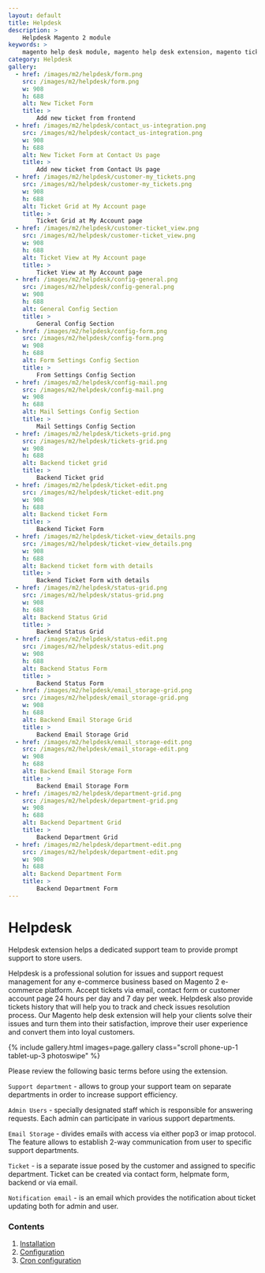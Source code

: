 ```yaml
---
layout: default
title: Helpdesk
description: >
    Helpdesk Magento 2 module
keywords: >
    magento help desk module, magento help desk extension, magento ticket, magento support
category: Helpdesk
gallery:
  - href: /images/m2/helpdesk/form.png
    src: /images/m2/helpdesk/form.png
    w: 908
    h: 688
    alt: New Ticket Form
    title: >
        Add new ticket from frontend
  - href: /images/m2/helpdesk/contact_us-integration.png
    src: /images/m2/helpdesk/contact_us-integration.png
    w: 908
    h: 688
    alt: New Ticket Form at Contact Us page
    title: >
        Add new ticket from Contact Us page
  - href: /images/m2/helpdesk/customer-my_tickets.png
    src: /images/m2/helpdesk/customer-my_tickets.png
    w: 908
    h: 688
    alt: Ticket Grid at My Account page
    title: >
        Ticket Grid at My Account page
  - href: /images/m2/helpdesk/customer-ticket_view.png
    src: /images/m2/helpdesk/customer-ticket_view.png
    w: 908
    h: 688
    alt: Ticket View at My Account page
    title: >
        Ticket View at My Account page
  - href: /images/m2/helpdesk/config-general.png
    src: /images/m2/helpdesk/config-general.png
    w: 908
    h: 688
    alt: General Config Section
    title: >
        General Config Section
  - href: /images/m2/helpdesk/config-form.png
    src: /images/m2/helpdesk/config-form.png
    w: 908
    h: 688
    alt: Form Settings Config Section
    title: >
        From Settings Config Section
  - href: /images/m2/helpdesk/config-mail.png
    src: /images/m2/helpdesk/config-mail.png
    w: 908
    h: 688
    alt: Mail Settings Config Section
    title: >
        Mail Settings Config Section
  - href: /images/m2/helpdesk/tickets-grid.png
    src: /images/m2/helpdesk/tickets-grid.png
    w: 908
    h: 688
    alt: Backend ticket grid
    title: >
        Backend Ticket grid
  - href: /images/m2/helpdesk/ticket-edit.png
    src: /images/m2/helpdesk/ticket-edit.png
    w: 908
    h: 688
    alt: Backend ticket Form
    title: >
        Backend Ticket Form
  - href: /images/m2/helpdesk/ticket-view_details.png
    src: /images/m2/helpdesk/ticket-view_details.png
    w: 908
    h: 688
    alt: Backend ticket form with details
    title: >
        Backend Ticket Form with details
  - href: /images/m2/helpdesk/status-grid.png
    src: /images/m2/helpdesk/status-grid.png
    w: 908
    h: 688
    alt: Backend Status Grid
    title: >
        Backend Status Grid
  - href: /images/m2/helpdesk/status-edit.png
    src: /images/m2/helpdesk/status-edit.png
    w: 908
    h: 688
    alt: Backend Status Form
    title: >
        Backend Status Form
  - href: /images/m2/helpdesk/email_storage-grid.png
    src: /images/m2/helpdesk/email_storage-grid.png
    w: 908
    h: 688
    alt: Backend Email Storage Grid
    title: >
        Backend Email Storage Grid
  - href: /images/m2/helpdesk/email_storage-edit.png
    src: /images/m2/helpdesk/email_storage-edit.png
    w: 908
    h: 688
    alt: Backend Email Storage Form
    title: >
        Backend Email Storage Form
  - href: /images/m2/helpdesk/department-grid.png
    src: /images/m2/helpdesk/department-grid.png
    w: 908
    h: 688
    alt: Backend Department Grid
    title: >
        Backend Department Grid
  - href: /images/m2/helpdesk/department-edit.png
    src: /images/m2/helpdesk/department-edit.png
    w: 908
    h: 688
    alt: Backend Department Form
    title: >
        Backend Department Form
---
```


# Helpdesk

Helpdesk extension helps a dedicated support team to provide prompt support to store users.


Helpdesk is a professional solution for issues and support request management for any e-commerce business based on Magento 2 e-commerce platform.
Accept tickets via email, contact form or customer account page 24 hours per day and 7 day per week.
Helpdesk also provide tickets history that will help you to track and check issues resolution process.
Our Magento help desk extension will help your clients solve their issues and turn them into their satisfaction, improve their user experience and convert them into loyal customers.

{% include gallery.html images=page.gallery class="scroll phone-up-1 tablet-up-3 photoswipe" %}


Please review the following basic terms before using the extension.

`Support department` - allows to group your support team on separate departments in order to increase support efficiency.

`Admin Users` - specially designated staff which is responsible for answering requests. Each admin can participate in various support departments.

`Email Storage` - divides emails with access via either pop3 or imap protocol. The feature allows to establish 2-way communication from user to specific support departments.

`Ticket` - is a separate issue posed by the customer and assigned to specific department. Ticket can be created via contact form, helpmate form, backend or via email.

`Notification email` - is an email which provides the notification about ticket updating both for admin and user.


### Contents

1.  [Installation](installation/)
2.  [Configuration](configuration/)
3.  [Cron configuration](cron-configuration/)